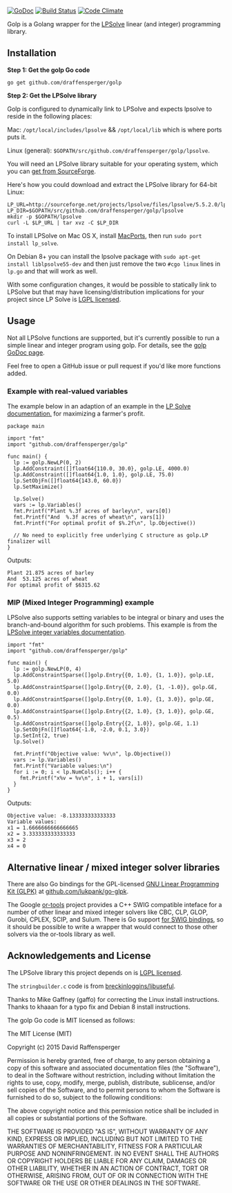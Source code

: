 [![GoDoc](https://godoc.org/github.com/draffensperger/golp?status.svg)](https://godoc.org/github.com/draffensperger/golp) [![Build Status](https://travis-ci.org/draffensperger/golp.svg?branch=master)](https://travis-ci.org/draffensperger/golp) [![Code Climate](https://codeclimate.com/github/draffensperger/golp/badges/gpa.svg)](https://codeclimate.com/github/draffensperger/golp)

Golp is a Golang wrapper for the [LPSolve](http://lpsolve.sourceforge.net/5.5/) linear (and integer) programming library.

## Installation

**Step 1: Get the golp Go code**

```
go get github.com/draffensperger/golp
```

**Step 2: Get the LPSolve library**

Golp is configured to dynamically link to LPSolve and expects lpsolve to reside in the following places:

Mac: `/opt/local/includes/lpsolve` && `/opt/local/lib` which is where ports puts it.

Linux (general): `$GOPATH/src/github.com/draffensperger/golp/lpsolve`.

You will need an LPSolve library
suitable for your operating system, which you can
[get from SourceForge](http://sourceforge.net/projects/lpsolve/files/lpsolve/5.5.2.0/).

Here's how you could download and extract the LPSolve library for 64-bit Linux:

```
LP_URL=http://sourceforge.net/projects/lpsolve/files/lpsolve/5.5.2.0/lp_solve_5.5.2.0_dev_ux64.tar.gz
LP_DIR=$GOPATH/src/github.com/draffensperger/golp/lpsolve
mkdir -p $GOPATH/lpsolve
curl -L $LP_URL | tar xvz -C $LP_DIR
```

To install LPSolve on Mac OS X, install [MacPorts](https://www.macports.org/),
then run `sudo port install lp_solve`.

On Debian 8+ you can install the lpsolve package with `sudo apt-get install liblpsolve55-dev` and then just remove the two `#cgo linux` lines in `lp.go` and that will work as well.

With some configuration changes, it would be possible to statically link to
LPSolve but that may have licensing/distribution implications for your project
since LP Solve is [LGPL licensed](http://lpsolve.sourceforge.net/5.5/LGPL.htm).

## Usage

Not all LPSolve functions are supported, but it's currently possible to run a
simple linear and integer program using golp. For details, see the
[golp GoDoc page](http://godoc.org/github.com/draffensperger/golp).

Feel free to open a GitHub issue or pull request if you'd like more functions added.

### Example with real-valued variables

The example below in an adaption of an example in the
[LP Solve documentation.](http://lpsolve.sourceforge.net/5.5/formulate.htm)
for maximizing a farmer's profit.

```
package main

import "fmt"
import "github.com/draffensperger/golp"

func main() {
  lp := golp.NewLP(0, 2)
  lp.AddConstraint([]float64{110.0, 30.0}, golp.LE, 4000.0)
  lp.AddConstraint([]float64{1.0, 1.0}, golp.LE, 75.0)
  lp.SetObjFn([]float64{143.0, 60.0})
  lp.SetMaximize()

  lp.Solve()
  vars := lp.Variables()
  fmt.Printf("Plant %.3f acres of barley\n", vars[0])
  fmt.Printf("And  %.3f acres of wheat\n", vars[1])
  fmt.Printf("For optimal profit of $%.2f\n", lp.Objective())

  // No need to explicitly free underlying C structure as golp.LP finalizer will
}
```

Outputs:
```
Plant 21.875 acres of barley
And  53.125 acres of wheat
For optimal profit of $6315.62
```

### MIP (Mixed Integer Programming) example

LPSolve also supports setting variables to be integral or binary and uses the
branch-and-bound algorithm for such problems. This example is from the
[LPSolve integer variables documentation](http://lpsolve.sourceforge.net/5.5/integer.htm).


```
import "fmt"
import "github.com/draffensperger/golp"

func main() {
  lp := golp.NewLP(0, 4)
  lp.AddConstraintSparse([]golp.Entry{{0, 1.0}, {1, 1.0}}, golp.LE, 5.0)
  lp.AddConstraintSparse([]golp.Entry{{0, 2.0}, {1, -1.0}}, golp.GE, 0.0)
  lp.AddConstraintSparse([]golp.Entry{{0, 1.0}, {1, 3.0}}, golp.GE, 0.0)
  lp.AddConstraintSparse([]golp.Entry{{2, 1.0}, {3, 1.0}}, golp.GE, 0.5)
  lp.AddConstraintSparse([]golp.Entry{{2, 1.0}}, golp.GE, 1.1)
  lp.SetObjFn([]float64{-1.0, -2.0, 0.1, 3.0})
  lp.SetInt(2, true)
  lp.Solve()

  fmt.Printf("Objective value: %v\n", lp.Objective())
  vars := lp.Variables()
  fmt.Printf("Variable values:\n")
  for i := 0; i < lp.NumCols(); i++ {
    fmt.Printf("x%v = %v\n", i + 1, vars[i])
  }
}
```

Outputs:
```
Objective value: -8.133333333333333
Variable values:
x1 = 1.6666666666666665
x2 = 3.333333333333333
x3 = 2
x4 = 0
```

## Alternative linear / mixed integer solver libraries

There are also Go bindings for the GPL-licensed
[GNU Linear Programming Kit (GLPK)](http://www.gnu.org/software/glpk/) at
[github.com/lukpank/go-glpk](https://github.com/lukpank/go-glpk).

The Google [or-tools](https://github.com/google/or-tools) project provides a C++
SWIG compatible inteface for a number of other linear and mixed integer solvers
like CBC, CLP, GLOP, Gurobi, CPLEX, SCIP, and Sulum.
There is Go support [for SWIG bindings](http://www.swig.org/Doc2.0/Go.html), so
it should be possible to write a wrapper that would connect to those other
solvers via the or-tools library as well.

## Acknowledgements and License

The LPSolve library this project depends on is
[LGPL licensed](http://lpsolve.sourceforge.net/5.5/LGPL.htm).

The `stringbuilder.c` code is from [breckinloggins/libuseful](https://github.com/breckinloggins/libuseful).

Thanks to Mike Gaffney (gaffo) for correcting the Linux install instructions.
Thanks to khaaan for a typo fix and Debian 8 install instructions.

The golp Go code is MIT licensed as follows:

The MIT License (MIT)

Copyright (c) 2015 David Raffensperger

Permission is hereby granted, free of charge, to any person obtaining a copy
of this software and associated documentation files (the "Software"), to deal
in the Software without restriction, including without limitation the rights
to use, copy, modify, merge, publish, distribute, sublicense, and/or sell
copies of the Software, and to permit persons to whom the Software is
furnished to do so, subject to the following conditions:

The above copyright notice and this permission notice shall be included in
all copies or substantial portions of the Software.

THE SOFTWARE IS PROVIDED "AS IS", WITHOUT WARRANTY OF ANY KIND, EXPRESS OR
IMPLIED, INCLUDING BUT NOT LIMITED TO THE WARRANTIES OF MERCHANTABILITY,
FITNESS FOR A PARTICULAR PURPOSE AND NONINFRINGEMENT. IN NO EVENT SHALL THE
AUTHORS OR COPYRIGHT HOLDERS BE LIABLE FOR ANY CLAIM, DAMAGES OR OTHER
LIABILITY, WHETHER IN AN ACTION OF CONTRACT, TORT OR OTHERWISE, ARISING FROM,
OUT OF OR IN CONNECTION WITH THE SOFTWARE OR THE USE OR OTHER DEALINGS IN
THE SOFTWARE.
